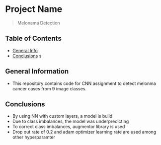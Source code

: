 # Project Name
> Melonama Detection


## Table of Contents
* [General Info](#general-information)
* [Conclusions](#conclusions)
s
<!-- You can include any other section that is pertinent to your problem -->

## General Information
- This repository contains code for CNN assignment to detect melonma cancer cases from 9 image classes.

<!-- You don't have to answer all the questions - just the ones relevant to your project. -->

## Conclusions
- By using NN with custom layers, a model is build
- Due to class imbalances, the model was underpredicting
- To correct class imbalances, augmentor library is used
- Drop out rate of 0.2 and adam optimizer learning rate are used among other hyperparamter

